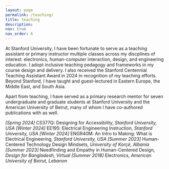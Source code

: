 ```yaml
---
layout: page
permalink: /teaching/
title: teaching
description:
nav: true
nav_order: 6
---
```


At Stanford University, I have been fortunate to serve as a teaching assistant or primary instructor multiple classes across my discplines of interest: electronics, human-computer interaction, design, and engineering education. I adopt inclusive teaching pedagogy and frameworks in my course design and delivery. I also received the Stanford Centennial Teaching Assistant Award in 2024 in recognition of my teaching efforts. Beyond Stanford, I have taught and guest-lectured in Eastern Europe, the Middle East, and South Asia.

Apart from teaching, I have served as a primary research mentor for seven undergraduate and graduate students at Stanford University and the American University of Beirut, many of whom I have co-authored publications with as well.

<em>[Spring 2024]</em> CS377Q: Designing for Accessibility, *Stanford University, USA*
<em>[Winter 2024]</em> EE195: Electrical Engineering Instruction, *Stanford University, USA*
<em>[Winter 2024]</em> ENGR40M: An Intro to Making: What is Electrical Engineering, *Stanford University, USA*
<em>[Summer 2023]</em> Human-Centered Technology Design Mindsets, *University of Korçë, Albania*
<em>[Summer 2023]</em> Needfinding and Empathy in Human-Centered Design, *Design for Bangladesh, Virtual*
<em>[Summer 2018]</em> Electronics, *American University of Beirut, Lebanon*

